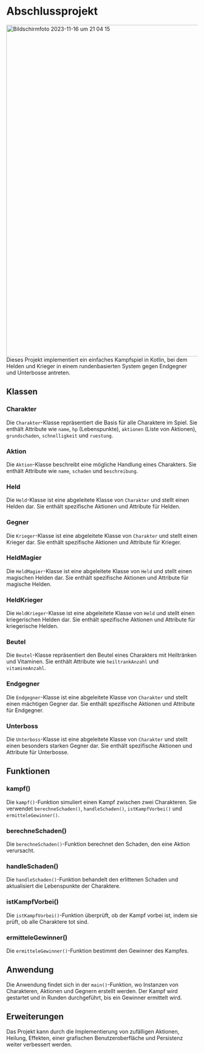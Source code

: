 # Abschlussprojekt

<img width="870" alt="Bildschirmfoto 2023-11-16 um 21 04 15" src="https://github.com/siham41/Abschlussprojekt/assets/144682593/a15527e7-6dac-4a87-96e7-3c8f035297b1">
Dieses Projekt implementiert ein einfaches Kampfspiel in Kotlin, bei dem Helden und Krieger in einem rundenbasierten System gegen Endgegner und Unterbosse antreten.

## Klassen

### Charakter

Die `Charakter`-Klasse repräsentiert die Basis für alle Charaktere im Spiel. Sie enthält Attribute wie `name`, `hp` (Lebenspunkte), `aktionen` (Liste von Aktionen), `grundschaden`, `schnelligkeit` und `ruestung`.

### Aktion

Die `Aktion`-Klasse beschreibt eine mögliche Handlung eines Charakters. Sie enthält Attribute wie `name`, `schaden` und `beschreibung`.

### Held

Die `Held`-Klasse ist eine abgeleitete Klasse von `Charakter` und stellt einen Helden dar. Sie enthält spezifische Aktionen und Attribute für Helden.

### Gegner

Die `Krieger`-Klasse ist eine abgeleitete Klasse von `Charakter` und stellt einen Krieger dar. Sie enthält spezifische Aktionen und Attribute für Krieger.

### HeldMagier

Die `HeldMagier`-Klasse ist eine abgeleitete Klasse von `Held` und stellt einen magischen Helden dar. Sie enthält spezifische Aktionen und Attribute für magische Helden.

### HeldKrieger

Die `HeldKrieger`-Klasse ist eine abgeleitete Klasse von `Held` und stellt einen kriegerischen Helden dar. Sie enthält spezifische Aktionen und Attribute für kriegerische Helden.

### Beutel

Die `Beutel`-Klasse repräsentiert den Beutel eines Charakters mit Heiltränken und Vitaminen. Sie enthält Attribute wie `heiltrankAnzahl` und `vitamineAnzahl`.

### Endgegner

Die `Endgegner`-Klasse ist eine abgeleitete Klasse von `Charakter` und stellt einen mächtigen Gegner dar. Sie enthält spezifische Aktionen und Attribute für Endgegner.

### Unterboss

Die `Unterboss`-Klasse ist eine abgeleitete Klasse von `Charakter` und stellt einen besonders starken Gegner dar. Sie enthält spezifische Aktionen und Attribute für Unterbosse.

## Funktionen

### kampf()

Die `kampf()`-Funktion simuliert einen Kampf zwischen zwei Charakteren. Sie verwendet `berechneSchaden()`, `handleSchaden()`, `istKampfVorbei()` und `ermitteleGewinner()`.

### berechneSchaden()

Die `berechneSchaden()`-Funktion berechnet den Schaden, den eine Aktion verursacht.

### handleSchaden()

Die `handleSchaden()`-Funktion behandelt den erlittenen Schaden und aktualisiert die Lebenspunkte der Charaktere.

### istKampfVorbei()

Die `istKampfVorbei()`-Funktion überprüft, ob der Kampf vorbei ist, indem sie prüft, ob alle Charaktere tot sind.

### ermitteleGewinner()

Die `ermitteleGewinner()`-Funktion bestimmt den Gewinner des Kampfes.

## Anwendung

Die Anwendung findet sich in der `main()`-Funktion, wo Instanzen von Charakteren, Aktionen und Gegnern erstellt werden. Der Kampf wird gestartet und in Runden durchgeführt, bis ein Gewinner ermittelt wird.

## Erweiterungen

Das Projekt kann durch die Implementierung von zufälligen Aktionen, Heilung, Effekten, einer grafischen Benutzeroberfläche und Persistenz weiter verbessert werden.















